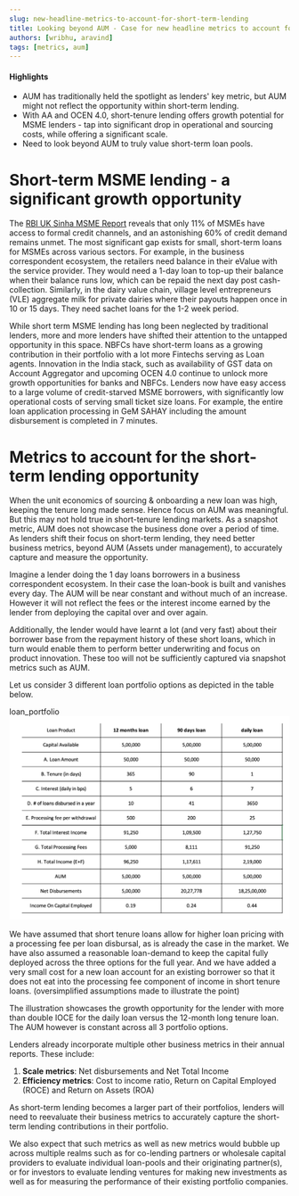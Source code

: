 ```yaml
---
slug: new-headline-metrics-to-account-for-short-term-lending
title: Looking beyond AUM - Case for new headline metrics to account for short-term lending
authors: [wribhu, aravind]
tags: [metrics, aum]
---
```


#### Highlights

* AUM has traditionally held the spotlight as lenders' key metric, but AUM might not reflect the opportunity within short-term lending. 
* With AA and OCEN 4.0, short-tenure lending offers growth potential for MSME lenders - tap into significant drop in operational and sourcing costs, while offering a significant scale. 
* Need to look beyond AUM to truly value short-term loan pools.

<!--truncate-->


# Short-term MSME lending - a significant growth opportunity

The [RBI UK Sinha MSME Report](https://www.rbi.org.in/Scripts/BS_PressReleaseDisplay.aspx?prid=47331) reveals that only 11% of MSMEs have access to formal credit channels, and an astonishing 60% of credit demand remains unmet. The most significant gap exists for small, short-term loans for MSMEs across various sectors. For example, in the business correspondent ecosystem, the retailers need balance in their eValue with the service provider. They would need a 1-day loan to top-up their balance when their balance runs low, which can be repaid the next day post cash-collection. Similarly, in the dairy value chain, village level entrepreneurs (VLE) aggregate milk for private dairies where their payouts happen once in 10 or 15 days. They need sachet loans for the 1-2 week period. 

While short term MSME lending has long been neglected by traditional lenders, more and more lenders have shifted their attention to the untapped opportunity in this space. NBFCs have short-term loans as a growing contribution in their portfolio with a lot more Fintechs serving as Loan agents. Innovation in the India stack, such as availability of GST data on Account Aggregator and upcoming OCEN 4.0 continue to unlock more growth opportunities for banks and NBFCs. Lenders now have easy access to a large volume of credit-starved MSME borrowers, with significantly low operational costs of serving small ticket size loans. For example, the entire loan application processing in GeM SAHAY including the amount disbursement is completed in 7 minutes. 

# Metrics to account for the short-term lending opportunity

When the unit economics of sourcing & onboarding a new loan was high, keeping the tenure long made sense. Hence focus on AUM was meaningful. But this may not hold true in short-tenure lending markets. As a snapshot metric, AUM does not showcase the business done over a period of time. As lenders shift their focus on short-term lending, they need better business metrics, beyond AUM (Assets under management), to accurately capture and measure the opportunity. 

Imagine a lender doing the 1 day loans borrowers in a business correspondent ecosystem. In their case the loan-book is built and vanishes every day. The AUM will be near constant and without much of an increase. However it will not reflect the fees or the interest income earned by the lender from deploying the capital over and over again. 

Additionally, the lender would have learnt a lot (and very fast) about their borrower base from the repayment history of these short loans, which in turn would enable them to perform better underwriting and focus on product innovation. These too will not be sufficiently captured via snapshot metrics such as AUM. 

Let us consider 3 different loan portfolio options as depicted in the table below. 

loan_portfolio
![Loan Portfolio](./loan_portfolio.png)

We have assumed that short tenure loans allow for higher loan pricing with a processing fee per loan disbursal, as is already the case in the market. We have also assumed a reasonable loan-demand to keep the capital fully deployed across the three options for the full year. And we have added a very small cost for a new loan account for an existing borrower so that it does not eat into the processing fee component of income in short tenure loans.  (oversimplified assumptions made to illustrate the point)

The illustration showcases the growth opportunity for the lender with more than double IOCE for the daily loan versus the 12-month long tenure loan. The AUM however is constant across all 3 portfolio options.

Lenders already incorporate multiple other business metrics in their annual reports. These  include:
1. **Scale metrics**: Net disbursements and Net Total Income 
2. **Efficiency metrics**: Cost to income ratio, Return on Capital Employed (ROCE) and Return on Assets (ROA)

As short-term lending becomes a larger part of their portfolios, lenders will need to reevaluate their business metrics to accurately capture the short-term lending contributions in their portfolio. 

We also expect that such metrics as well as new metrics would bubble up across multiple realms such as for co-lending partners or wholesale capital providers to evaluate individual loan-pools and their originating partner(s), or for investors to evaluate lending ventures for making new investments as well as for measuring the performance of their existing portfolio companies. 

